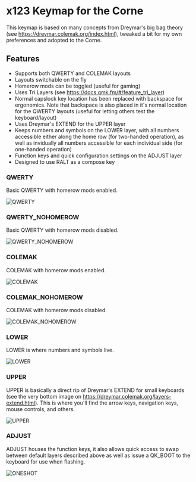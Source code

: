 # x123 Keymap for the Corne

This keymap is based on many concepts from Dreymar's big bag theory (see https://dreymar.colemak.org/index.html), tweaked a bit for my own preferences and adopted to the Corne.

## Features

- Supports both QWERTY and COLEMAK layouts
- Layouts switchable on the fly
- Homerow mods can be toggled (useful for gaming)
- Uses Tri Layers (see https://docs.qmk.fm/#/feature_tri_layer)
- Normal capslock key location has been replaced with backspace for ergonomics. Note that backspace is also placed in it's normal location for the QWERTY layouts (useful for letting others test the keyboard/layout)
- Uses Dreymar's EXTEND for the UPPER layer
- Keeps numbers and symbols on the LOWER layer, with all numbers accessible either along the home row (for two-handed operation), as well as invidually all numbers accessible for each individual side (for one-handed operation)
- Function keys and quick configuration settings on the ADJUST layer
- Designed to use RALT as a compose key

### QWERTY

Basic QWERTY with homerow mods enabled.

![QWERTY](https://i.imgur.com/Mjz4g3g.png)

### QWERTY_NOHOMEROW

Basic QWERTY with homerow mods disabled.

![QWERTY_NOHOMEROW](https://i.imgur.com/yjt7Plz.png)

### COLEMAK

COLEMAK with homerow mods enabled.

![COLEMAK](https://i.imgur.com/3Zk9QZG.png)

### COLEMAK_NOHOMEROW

COLEMAK with homerow mods disabled.

![COLEMAK_NOHOMEROW](https://i.imgur.com/7fmvHXf.png)

### LOWER

LOWER is where numbers and symbols live.

![LOWER](https://i.imgur.com/ZbWn7hN.png)

### UPPER

UPPER is basically a direct rip of Dreymar's EXTEND for small keyboards (see the very bottom image on https://dreymar.colemak.org/layers-extend.html). This is where you'll find the arrow keys, navigation keys, mouse controls, and others.

![UPPER](https://i.imgur.com/ByFTbL1.png)

### ADJUST

ADJUST houses the function keys, it also allows quick access to swap between default layers described above as well as issue a QK_BOOT to the keyboard for use when flashing.

![ONESHOT](https://i.imgur.com/0OIvGPu.png)